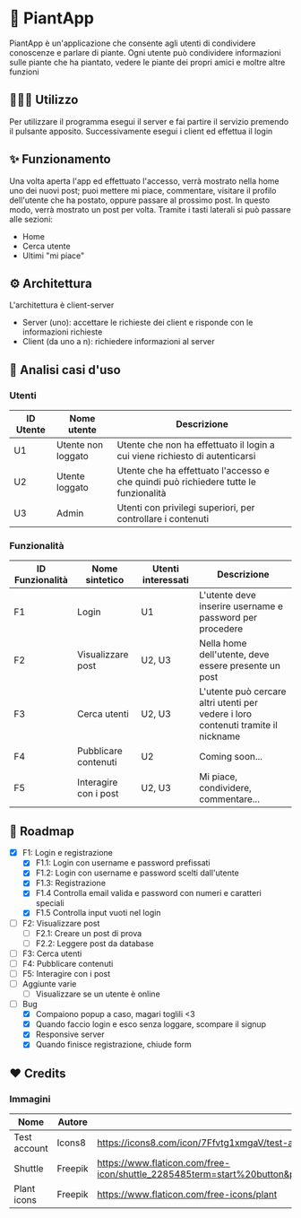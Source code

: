 # 🌵 PiantApp
<!--Hai mai voluto--> 
PiantApp è un'applicazione che consente agli utenti di condividere conoscenze e parlare di piante. Ogni utente può condividere informazioni sulle piante che ha piantato, vedere le piante dei propri amici e moltre altre funzioni

## 👷🏻‍♂️ Utilizzo
Per utilizzare il programma esegui il server e fai partire il servizio premendo il pulsante apposito. Successivamente esegui i client ed effettua il login

## ✨ Funzionamento
Una volta aperta l'app ed effettuato l'accesso, verrà mostrato nella home uno dei nuovi post; puoi mettere mi piace, commentare, visitare il profilo dell'utente che ha postato, oppure passare al prossimo post. In questo modo, verrà mostrato un post per volta.
Tramite i tasti laterali si può passare alle sezioni:
  - Home
  - Cerca utente
  - Ultimi "mi piace"

## ⚙️ Architettura
L'architettura è client-server
* Server (uno): accettare le richieste dei client e risponde con le informazioni richieste
* Client (da uno a n): richiedere informazioni al server

## 🔎 Analisi casi d'uso 

### Utenti
| ID Utente | Nome utente        | Descrizione                                                                          |
| --------- | ------------------ | ---------------------------------------------------------------------------          |
| U1        | Utente non loggato | Utente che non ha effettuato il login a cui viene richiesto di autenticarsi          |
| U2        | Utente loggato     | Utente che ha effettuato l'accesso e che quindi può richiedere tutte le funzionalità |
| U3        | Admin              | Utenti con privilegi superiori, per controllare i contenuti                          |

### Funzionalità
| ID Funzionalità | Nome sintetico        | Utenti interessati | Descrizione                                                                       |
| --------------- | --------------------- | ------------------ | --------------------------------------------------------------------------------- |
| F1              | Login                 | U1                 | L'utente deve inserire username e password per procedere                          |
| F2              | Visualizzare post     | U2, U3             | Nella home dell'utente, deve essere presente un post                              |
| F3              | Cerca utenti          | U2, U3             | L'utente può cercare altri utenti per vedere i loro contenuti tramite il nickname |
| F4              | Pubblicare contenuti  | U2                 | Coming soon...                                                                    |
| F5              | Interagire con i post | U2, U3             | Mi piace, condividere, commentare...                                              |

## 🚀 Roadmap
- [X] F1: Login e registrazione
  - [X] F1.1: Login con username e password prefissati
  - [X] F1.2: Login con username e password scelti dall'utente
  - [X] F1.3: Registrazione
  - [X] F1.4 Controlla email valida e password con numeri e caratteri speciali
  - [X] F1.5 Controlla input vuoti nel login
- [ ] F2: Visualizzare post
  - [ ] F2.1: Creare un post di prova
  - [ ] F2.2: Leggere post da database
- [ ] F3: Cerca utenti
- [ ] F4: Pubblicare contenuti
- [ ] F5: Interagire con i post
- [ ] Aggiunte varie
  - [ ] Visualizzare se un utente è online
- [ ] Bug
  - [X] Compaiono popup a caso, magari toglili <3
  - [X] Quando faccio login e esco senza loggare, scompare il signup
  - [X] Responsive server
  - [X] Quando finisce registrazione, chiude form

## ❤️ Credits
### Immagini
| Nome            | Autore          | Link                                              |
| --------------- | --------------- | ------------------------------------------------- |
| Test account    | Icons8          | https://icons8.com/icon/7Ffvtg1xmgaV/test-account |
| Shuttle         | Freepik         | https://www.flaticon.com/free-icon/shuttle_2285485term=start%20button&page=1&position=1&page=1&position=1&related_id=2285485&origin=tag | 
| Plant icons	| Freepik		| https://www.flaticon.com/free-icons/plant
